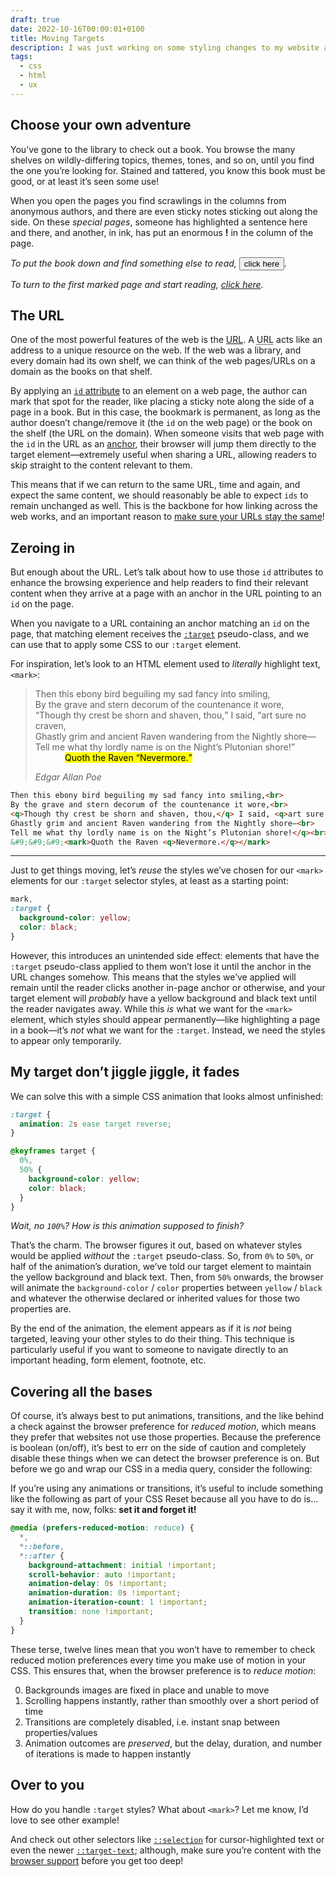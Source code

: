 ```yaml
---
draft: true
date: 2022-10-16T00:00:01+0100
title: Moving Targets
description: I was just working on some styling changes to my website and fell into a rabbit-hole on URLs, the <code><mark></code> element and <code>:target</code> pseudo-class, and ended up writing an animation as a handy technique for drawing the reader’s attention.
tags:
  - css
  - html
  - ux
---
```


## Choose your own adventure

You’ve gone to the library to check out a book. You browse the many shelves on wildly-differing topics, themes, tones, and so on, until you find the one you’re looking for. Stained and tattered, you know this book must be good, or at least it’s seen some use!

When you open the pages you find scrawlings in the columns from anonymous authors, and there are even sticky notes sticking out along the side. On these *special pages*, someone has highlighted a sentence here and there, and another, in ink, has put an enormous **!** in the column of the page.

*To put the book down and find something else to read, <button class=" [ anchor ] " onClick="closeWindow(); return false;">click here</button>.*

*To turn to the first marked page and start reading, <a href="#the-url">click here</a>.*

## The URL

One of the most powerful features of the web is the [URL](https://developer.mozilla.org/en-US/docs/Learn/Common_questions/What_is_a_URL). A <abbr title="Uniform Resource Locator">URL</abbr> acts like an address to a unique resource on the web. If the web was a library, and every domain had its own shelf, we can think of the web pages/URLs on a domain as the books on that shelf.

By applying an [`id` attribute](https://developer.mozilla.org/en-US/docs/Web/HTML/Global_attributes/id) to an element on a web page, the author can mark that spot for the reader, like placing a sticky note along the side of a page in a book. But in this case, the bookmark is permanent, as long as the author doesn’t change/remove it (the `id` on the web page) or the book on the shelf (the URL on the domain). When someone visits that web page with the `id` in the URL as an [anchor](https://developer.mozilla.org/en-US/docs/Learn/Common_questions/What_is_a_URL#anchor), their browser will jump them directly to the target element—extremely useful when sharing a URL, allowing readers to skip straight to the content relevant to them.

This means that if we can return to the same URL, time and again, and expect the same content, we should reasonably be able to expect `ids` to remain unchanged as well. This is the backbone for how linking across the web works, and an important reason to [make sure your URLs stay the same](https://longbets.org/601/)!

## Zeroing in

But enough about the URL. Let’s talk about how to use those `id` attributes to enhance the browsing experience and help readers to find their relevant content when they arrive at a page with an anchor in the URL pointing to an `id` on the page.

When you navigate to a URL containing an anchor matching an `id` on the page, that matching element receives the [`:target`](https://developer.mozilla.org/en-US/docs/Web/CSS/:target) pseudo-class, and we can use that to apply some CSS to our `:target` element.

For inspiration, let’s look to an HTML element used to *literally* highlight text, `<mark>`:

<blockquote>
    <p class=" [ no-quotes ] ">Then this ebony bird beguiling my sad fancy into smiling,<br>
By the grave and stern decorum of the countenance it wore,<br>
<q>Though thy crest be shorn and shaven, thou,</q> I said, <q>art sure no craven,<br>
Ghastly grim and ancient Raven wandering from the Nightly shore—<br>
Tell me what thy lordly name is on the Night’s Plutonian shore!</q><br>
&nbsp;&nbsp;&nbsp;&nbsp;&nbsp;&nbsp;&nbsp;&nbsp;&nbsp;&nbsp;&nbsp;&nbsp;<mark>Quoth the Raven <q>Nevermore.</q></mark></p>
    <cite>Edgar Allan Poe</cite>
</blockquote>

```html
Then this ebony bird beguiling my sad fancy into smiling,<br>
By the grave and stern decorum of the countenance it wore,<br>
<q>Though thy crest be shorn and shaven, thou,</q> I said, <q>art sure no craven,<br>
Ghastly grim and ancient Raven wandering from the Nightly shore—<br>
Tell me what thy lordly name is on the Night’s Plutonian shore!</q><br>
&#9;&#9;&#9;<mark>Quoth the Raven <q>Nevermore.</q></mark>
```

--------

Just to get things moving, let’s *reuse* the styles we’ve chosen for our `<mark>` elements for our `:target` selector styles, at least as a starting point:

```css
mark,
:target {
  background-color: yellow;
  color: black;
}
```

However, this introduces an unintended side effect: elements that have the `:target` pseudo-class applied to them won’t lose it until the anchor in the URL changes somehow. This means that the styles we’ve applied will remain until the reader clicks another in-page anchor or otherwise, and your target element will *probably* have a yellow background and black text until the reader navigates away. While this *is* what we want for the `<mark>` element, which styles should appear permanently—like highlighting a page in a book—it’s *not* what we want for the `:target`. Instead, we need the styles to appear only temporarily.

## My target don’t jiggle jiggle, it fades

We can solve this with a simple CSS animation that looks almost unfinished:

```css
:target {
  animation: 2s ease target reverse;
}

@keyframes target {
  0%,
  50% {
    background-color: yellow;
    color: black;
  }
}
```

*Wait, no `100%`? How is this animation supposed to finish?*

That’s the charm. The browser figures it out, based on whatever styles would be applied *without* the `:target` pseudo-class. So, from `0%` to `50%`, or half of the animation’s duration, we’ve told our target element to maintain the yellow background and black text. Then, from `50%` onwards, the browser will animate the `background-color` / `color` properties between `yellow` / `black` and whatever the otherwise declared or inherited values for those two properties are.

By the end of the animation, the element appears as if it is *not* being targeted, leaving your other styles to do their thing. This technique is particularly useful if you want to someone to navigate directly to an important heading, form element, footnote, etc.

## Covering all the bases

Of course, it’s always best to put animations, transitions, and the like behind a check against the browser preference for *reduced motion*, which means they prefer that websites not use those properties. Because the preference is boolean (on/off), it’s best to err on the side of caution and completely disable these things when we can detect the browser preference is on. But before we go and wrap our CSS in a media query, consider the following:

If you’re using any animations or transitions, it’s useful to include something like the following as part of your CSS Reset because all you have to do is… say it with me, now, folks: **set it and forget it!**

```css
@media (prefers-reduced-motion: reduce) {
  *,
  *::before,
  *::after {
    background-attachment: initial !important;
    scroll-behavior: auto !important;
    animation-delay: 0s !important;
    animation-duration: 0s !important;
    animation-iteration-count: 1 !important;
    transition: none !important;
  }
}
```

These terse, twelve lines mean that you won’t have to remember to check reduced motion preferences every time you make use of motion in your CSS. This ensures that, when the browser preference is to *reduce motion*:

0. Backgrounds images are fixed in place and unable to move
0. Scrolling happens instantly, rather than smoothly over a short period of time
0. Transitions are completely disabled, i.e. instant snap between properties/values
0. Animation outcomes are *preserved*, but the delay, duration, and number of iterations is made to happen instantly

## Over to you

How do you handle `:target` styles? What about `<mark>`? Let me know, I’d love to see other example!

And check out other selectors like [`::selection`](https://developer.mozilla.org/en-US/docs/Web/CSS/::selection) for cursor-highlighted text or even the newer [`::target-text`](https://developer.mozilla.org/en-US/docs/Web/CSS/::target-text); although, make sure you’re content with the [browser support](/feature-watch/#mdn-javascript_builtins_array_at) before you get too deep!

<script>
  function closeWindow() {
    if (window.confirm("Are you sure you wish to end this chapter?")) {
      window.open('', '_self', '');
      window.close();
    }
  }
</script>

